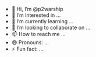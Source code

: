 - 👋 Hi, I’m @p2warship
- 👀 I’m interested in ...
- 🌱 I’m currently learning ...
- 💞️ I’m looking to collaborate on ...
- 📫 How to reach me ...
- 😄 Pronouns: ...
- ⚡ Fun fact: ...

<!---
p2warship/p2warship is a ✨ special ✨ repository because its `README.md` (this file) appears on your GitHub profile.
You can click the Preview link to take a look at your changes.
--->
